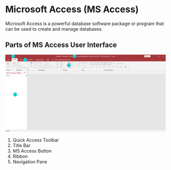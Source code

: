 # Microsoft Access (MS Access)

Microsoft Access is a powerful database software package or program that can be used to create and manage databases.

## Parts of MS Access User Interface

![Parts of the MS Access User Interface](images/parts_microsoft_access_user_interface.png)

1. Quick Access Toolbar
2. Title Bar
3. MS Access Button
4. Ribbon
5. Navigation Pane
